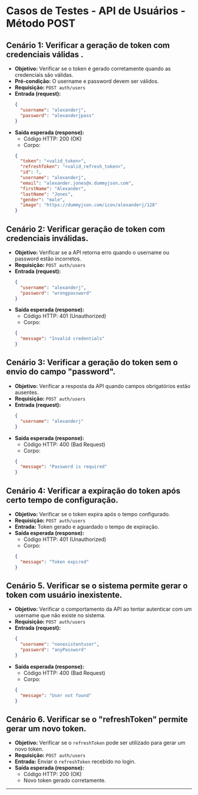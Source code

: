 # Casos de Testes - API de Usuários - Método POST

## Cenário 1: Verificar a geração de token com credenciais válidas .
- **Objetivo:** Verificar se o token é gerado corretamente quando as credenciais são válidas.
- **Pré-condição:** O username e password devem ser válidos.
- **Requisição:** `POST auth/users`
- **Entrada (request):**
  ```json
  {
    "username": "alexanderj",
    "password": "alexanderjpass"
  }
  ```
- **Saída esperada (response):**
    - Código HTTP: 200 (OK)
    - Corpo:
  ```json
  {
    "token": "<valid_token>",
    "refreshToken": "<valid_refresh_token>",
    "id": 7,
    "username": "alexanderj",
    "email": "alexander.jones@x.dummyjson.com",
    "firstName": "Alexander",
    "lastName": "Jones",
    "gender": "male",
    "image": "https://dummyjson.com/icon/alexanderj/128"
  }
  ```

## Cenário 2: Verificar geração de token com credenciais inválidas.
- **Objetivo:** Verificar se a API retorna erro quando o username ou password estão incorretos.
- **Requisição:** `POST auth/users`
- **Entrada (request):**
  ```json
  {
    "username": "alexanderj",
    "password": "wrongpassword"
  }
  ```
- **Saída esperada (response):**
    - Código HTTP: 401 (Unauthorized)
    - Corpo:
  ```json
  {
    "message": "Invalid credentials"
  }
  ```

## Cenário 3: Verificar a geração do token sem o envio do campo "password".
- **Objetivo:** Verificar a resposta da API quando campos obrigatórios estão ausentes.
- **Requisição:** `POST auth/users`
- **Entrada (request):**
  ```json
  {
    "username": "alexanderj"
  }
  ```
- **Saída esperada (response):**
    - Código HTTP: 400 (Bad Request)
    - Corpo:
  ```json
  {
    "message": "Password is required"
  }
  ```

## Cenário 4: Verificar a expiração do token após certo tempo de configuração.
- **Objetivo:** Verificar se o token expira após o tempo configurado.
- **Requisição:** `POST auth/users`
- **Entrada:** Token gerado e aguardado o tempo de expiração.
- **Saída esperada (response):**
    - Código HTTP: 401 (Unauthorized)
    - Corpo:
  ```json
  {
    "message": "Token expired"
  }
  ```

## Cenário 5. Verificar se o sistema permite gerar o token com usuário inexistente.
- **Objetivo:** Verificar o comportamento da API ao tentar autenticar com um username que não existe no sistema.
- **Requisição:** `POST auth/users`
- **Entrada (request):**
  ```json
  {
    "username": "nonexistentuser",
    "password": "anyPassword"
  }
  ```
- **Saída esperada (response):**
    - Código HTTP: 400 (Bad Request)
    - Corpo:
  ```json
  {
    "message": "User not found"
  }
  ```

## Cenário 6. Verificar se o "refreshToken" permite gerar um novo token.
- **Objetivo:** Verificar se o `refreshToken` pode ser utilizado para gerar um novo token.
- **Requisição:** `POST auth/users`
- **Entrada:** Enviar o `refreshToken` recebido no login.
- **Saída esperada (response):**
    - Código HTTP: 200 (OK)
    - Novo token gerado corretamente.
---